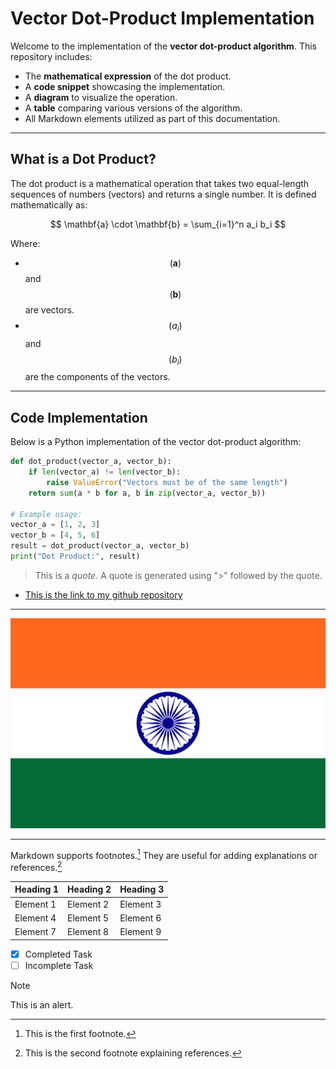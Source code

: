 # **Vector Dot-Product Implementation**

Welcome to the implementation of the **vector dot-product algorithm**. This repository includes:

- The **mathematical expression** of the dot product.
- A **code snippet** showcasing the implementation.
- A **diagram** to visualize the operation.
- A **table** comparing various versions of the algorithm.
- All Markdown elements utilized as part of this documentation.

---

## **What is a Dot Product?**

The dot product is a mathematical operation that takes two equal-length sequences of numbers (vectors) and returns a single number. It is defined mathematically as:

$$
\mathbf{a} \cdot \mathbf{b} = \sum_{i=1}^n a_i b_i
$$

Where:

- $$ ( \mathbf{a} ) $$ and $$ ( \mathbf{b} ) $$ are vectors.
- $$ ( a_i ) $$ and $$ ( b_i ) $$ are the components of the vectors.

---

## **Code Implementation**

Below is a Python implementation of the vector dot-product algorithm:

```python
def dot_product(vector_a, vector_b):
    if len(vector_a) != len(vector_b):
        raise ValueError("Vectors must be of the same length")
    return sum(a * b for a, b in zip(vector_a, vector_b))

# Example usage:
vector_a = [1, 2, 3]
vector_b = [4, 5, 6]
result = dot_product(vector_a, vector_b)
print("Dot Product:", result)
```


> This is a *quote*. A quote is generated using ">" followed by the quote.

- [This is the link to my github repository](https://github.com/Ayush-1-2/first-repository)

---

![Flag of India](Flag_of_India.png)

---

Markdown supports footnotes.[^1] They are useful for adding explanations or references.[^2]

[^1]: This is the first footnote.
[^2]: This is the second footnote explaining references. 

| Heading 1 | Heading 2 | Heading 3 |
|-----------|-----------|-----------|
| Element 1 | Element 2 | Element 3 |
| Element 4 | Element 5 | Element 6 |
| Element 7 | Element 8 | Element 9 |

- [x] Completed Task
- [ ] Incomplete Task

> [!NOTE]
> This is an alert.  
